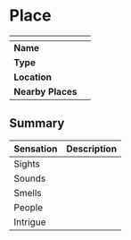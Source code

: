 # Place

| []() | |
| --- | --- |
| **Name** | |
| **Type** | |
| **Location** | |
| **Nearby Places** | |

## Summary

| Sensation | Description |
| ---- | --- |
| Sights | |
| Sounds | |
| Smells | |
| People | |
| Intrigue | |
